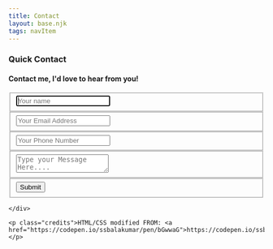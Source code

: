 ```yaml
---
title: Contact
layout: base.njk
tags: navItem
---
```

  <main>
    <div class="container">  
      <form id="contact" action="" method="post">
        <h3>Quick Contact</h3>
        <h4>Contact me, I'd love to hear from you!</h4>
        <fieldset>
          <input placeholder="Your name" type="text" tabindex="1" required autofocus>
        </fieldset>
        <fieldset>
          <input placeholder="Your Email Address" type="email" tabindex="2" required>
        </fieldset>
        <fieldset>
          <input placeholder="Your Phone Number" type="tel" tabindex="3" required>
        </fieldset>
        <fieldset>
          <textarea placeholder="Type your Message Here...." tabindex="5" required></textarea>
        </fieldset>
        <fieldset>
          <button name="submit" type="submit" id="contact-submit" data-submit="...Sending">Submit</button>
        </fieldset>
      </form>
     
      
    </div>

    <p class="credits">HTML/CSS modified FROM: <a href="https://codepen.io/ssbalakumar/pen/bGwwaG">https://codepen.io/ssbalakumar/pen/bGwwaG</a></p>
  </main>